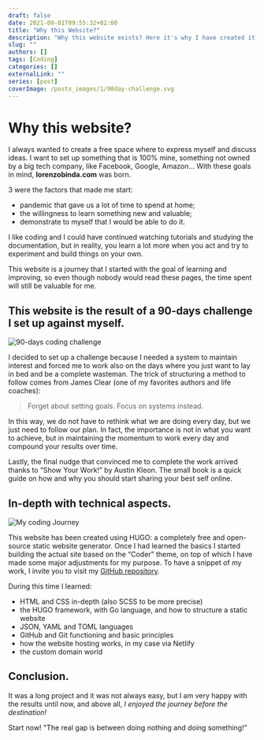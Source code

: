 ```yaml
---
draft: false
date: 2021-09-01T09:55:32+02:00
title: "Why this Website?"
description: "Why this website exists? Here it's why I have created it."
slug: ""
authors: []
tags: [Coding]
categories: []
externalLink: ""
series: [post]
coverImage: /posts_images/1/90day-challenge.svg
---
```


# Why this website?

I always wanted to create a free space where to express myself and discuss ideas. I want to set up something that is 100% mine, something not owned by a big tech company, like Facebook, Google, Amazon... With these goals in mind, **lorenzobinda.com** was born.

3 were the factors that made me start: 
- pandemic that gave us a lot of time to spend at home;
- the willingness to learn something new and valuable;
- demonstrate to myself that I would be able to do it.

I like coding and I could have continued watching tutorials and studying the documentation, but in reality, you learn a lot more when you act and try to experiment and build things on your own. 

This website is a journey that I started with the goal of learning and improving, so even though nobody would read these pages, the time spent will still be valuable for me.

## This website is the result of a 90-days challenge I set up against myself.

![90-days coding challenge](/posts_images/1/90day-challenge.svg)

I decided to set up a challenge because I needed a system to maintain interest and forced me to work also on the days where you just want to lay in bed and be a complete wasteman. 
The trick of structuring a method to follow comes from James Clear (one of my favorites authors and life coaches):

> Forget about setting goals. Focus on systems instead.

In this way, we do not have to rethink what we are doing every day, but we just need to follow our plan. In fact, the importance is not in what you want to achieve, but in maintaining the momentum to work every day and compound your results over time.

Lastly, the final nudge that convinced me to complete the work arrived thanks to “Show Your Work!” by Austin Kleon. The small book is a quick guide on how and why you should start sharing your best self online.

## In-depth with technical aspects.

![My coding Journey](/posts_images/1/coding-journey.svg)

This website has been created using HUGO: a completely free and open-source static website generator. Once I had learned the basics I started building the actual site based on the “Coder” theme, on top of which I have made some major adjustments for my purpose. To have a snippet of my work, I invite you to visit my [GitHub repository](https://github.com/lorenzobinda/personal-site). 

During this time I learned:
- HTML and CSS in-depth (also SCSS to be more precise)
- the HUGO framework, with Go language, and how to structure a static website
- JSON, YAML and TOML languages
- GitHub and Git functioning and basic principles
- how the website hosting works, in my case via Netlify
- the custom domain world

## Conclusion.

It was a long project and it was not always easy, but I am very happy with the results until now, and above all, *I enjoyed the journey before the destination!*

Start now! "The real gap is between doing nothing and doing something!”
